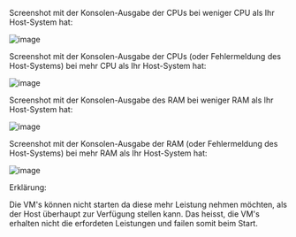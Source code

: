 Screenshot mit der Konsolen-Ausgabe der CPUs bei weniger CPU als Ihr Host-System hat:

![image](https://github.com/user-attachments/assets/484aa891-924e-4ece-ab91-bd4817ea33d0)


Screenshot mit der Konsolen-Ausgabe der CPUs (oder Fehlermeldung des Host-Systems) bei 
mehr CPU als Ihr Host-System hat:

![image](https://github.com/user-attachments/assets/fb4211f5-5f8e-4e56-a971-387c6ec519ac)

Screenshot mit der Konsolen-Ausgabe des RAM bei weniger RAM als Ihr Host-System hat:

![image](https://github.com/user-attachments/assets/c292ecf3-c861-4850-9432-cb899154e80e)


Screenshot mit der Konsolen-Ausgabe der RAM (oder Fehlermeldung des Host-Systems) bei 
mehr RAM als Ihr Host-System hat:

![image](https://github.com/user-attachments/assets/c38eb7c2-7e0f-4d8f-905d-863b7a96325a)


Erklärung:

Die VM's können nicht starten da diese mehr Leistung nehmen möchten, als der Host überhaupt zur Verfügung stellen kann. Das heisst, die VM's erhalten nicht die erfordeten Leistungen und failen somit beim Start.
